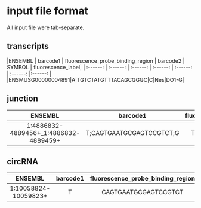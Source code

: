 # input file format

All input file were tab-separate.

## transcripts

|ENSEMBL | barcode1 | fluorescence_probe_binding_region | barcode2 | SYMBOL | fluorescence_label|
| :------: | :------: | :------: | :------: | :------: | :------: |:------: |
|ENSMUSG00000004891|A|TGTCTATGTTTACAGCGGGC|C|Nes|DO1-G|


## junction
|ENSEMBL | barcode1 | fluorescence_probe_binding_region |
| :------: | :------: | :------: |
|1:4886832-4889456+_1:4886832-4889459+|T;CAGTGAATGCGAGTCCGTCT;G|T;CAGTGAATGCGAGTCCGTCT;G|

## circRNA
|ENSEMBL | barcode1 | fluorescence_probe_binding_region | |
| :------: | :------: | :------: |:------: |
|1:10058824-10059823+|T|CAGTGAATGCGAGTCCGTCT|G|